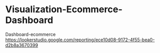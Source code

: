 # Visualization-Ecommerce-Dashboard


Dashboard-ecommerce https://lookerstudio.google.com/reporting/ece10d08-9172-4f55-bea0-d2b8a3670399 
